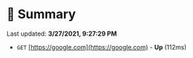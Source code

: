 # 📖 Summary
Last updated: **3/27/2021, 9:27:29 PM**

- `GET` [https://google.com](https://google.com) - **Up** (112ms)
